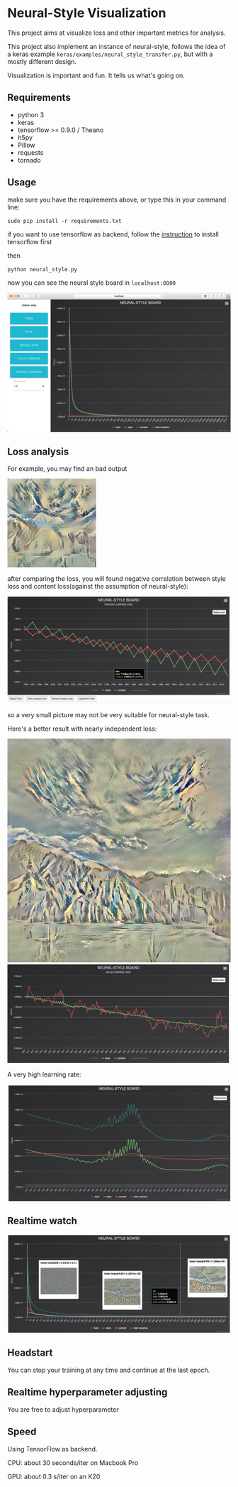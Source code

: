 # Neural-Style Visualization

This project aims at visualize loss and other important metrics for analysis.

This project also implement an instance of neural-style, follows the idea of a keras example `keras/examples/neural_style_transfer.py`, 
but with a mostly different design.

Visualization is important and fun. It tells us what's going on.

## Requirements

- python 3
- keras
- tensorflow >= 0.9.0 / Theano
- h5py
- Pillow
- requests
- tornado 


 
## Usage

make sure you have the requirements above, or type this in your command line:

	sudo pip install -r requirements.txt

if you want to use tensorflow as backend, follow the [instruction](https://github.com/tensorflow/tensorflow/blob/master/tensorflow/g3doc/get_started/os_setup.md) to install tensorflow first

then 

	python neural_style.py

now you can see the neural style board in `localhost:8000`

![](snapshots/neural_style_board.png)

## Loss analysis

For example, you may find an bad output

![](snapshots/1000.png)

after comparing the loss, you will found negative correlation between style loss and content loss(against the assumption of neural-style):

![](snapshots/200x200/2804.png)

so a very small picture may not be very suitable for neural-style task.

Here's a better result with nearly independent loss:

![](snapshots/340.png)
![](snapshots/992.png)

A very high learning rate:

![](snapshots/very-high-lr.png)

## Realtime watch 

![](snapshots/default.png)

## Headstart

You can stop your training at any time and continue at the last epoch.

## Realtime hyperparameter adjusting

You are free to adjust hyperparameter

## Speed

Using TensorFlow as backend.

CPU: about 30 seconds/iter on Macbook Pro

GPU: about 0.3 s/iter on an K20
